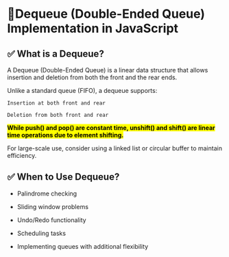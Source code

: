 # 🧾Dequeue (Double-Ended Queue) Implementation in JavaScript

## ✅ What is a Dequeue?

A Dequeue (Double-Ended Queue) is a linear data structure that allows insertion and deletion from both the front and the rear ends.

Unlike a standard queue (FIFO), a dequeue supports:

    Insertion at both front and rear

    Deletion from both front and rear

<mark>**While push() and pop() are constant time, unshift() and shift() are linear time operations due to element shifting.**</mark>

For large-scale use, consider using a linked list or circular buffer to maintain efficiency.

## ✅ When to Use Dequeue?

- Palindrome checking

- Sliding window problems

- Undo/Redo functionality

- Scheduling tasks

- Implementing queues with additional flexibility
